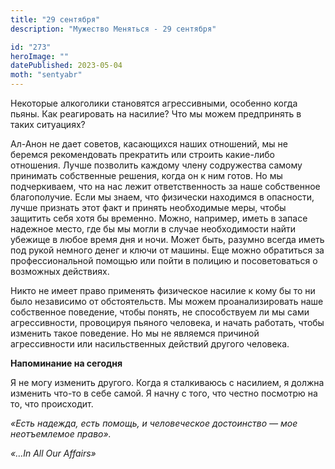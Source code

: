 ```yaml
---
title: "29 сентября"
description: "Мужество Меняться - 29 сентября"

id: "273"
heroImage: ""
datePublished: 2023-05-04
moth: "sentyabr"
---
```


Некоторые алкоголики становятся агрессивными, особенно когда пьяны. Как
реагировать на насилие? Что мы можем предпринять в таких ситуациях?

Ал-Анон не дает советов, касающихся наших отношений, мы не беремся
рекомендовать прекратить или строить какие-либо отношения. Лучше позволить
каждому члену содружества самому принимать собственные решения, когда он к ним
готов. Но мы подчеркиваем, что на нас лежит ответственность за наше
собственное благополучие. Если мы знаем, что физически находимся в опасности,
лучше признать этот факт и принять необходимые меры, чтобы защитить себя хотя
бы временно. Можно, например, иметь в запасе надежное место, где бы мы могли в
случае необходимости найти убежище в любое время дня и ночи. Может быть,
разумно всегда иметь под рукой немного денег и ключи от машины. Еще можно
обратиться за профессиональной помощью или пойти в полицию и посоветоваться о
возможных действиях.

Никто не имеет право применять физическое насилие к кому бы то ни было
независимо от обстоятельств. Мы можем проанализировать наше собственное
поведение, чтобы понять, не способствуем ли мы сами агрессивности, провоцируя
пьяного человека, и начать работать, чтобы изменить такое поведение. Но мы не
являемся причиной агрессивности или насильственных действий другого человека.

**Напоминание на сегодня**

Я не могу изменить другого. Когда я сталкиваюсь с насилием, я должна изменить
что-то в себе самой. Я начну с того, что честно посмотрю на то, что
происходит.

_«Есть надежда, есть помощь, и человеческое достоинство — мое неотъемлемое
право»._

_«…In All Our Affairs»_
